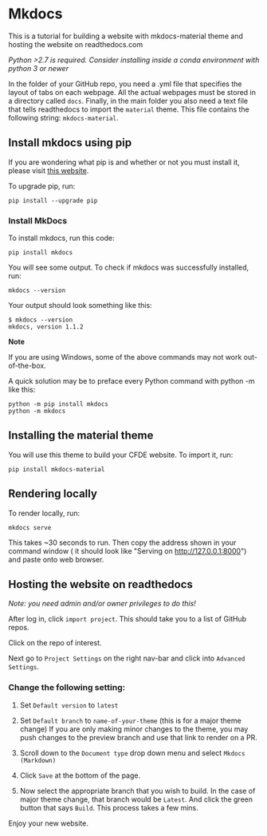 # Mkdocs

This is a tutorial for building a website with mkdocs-material theme and hosting the website on readthedocs.com

*Python >2.7 is required. Consider installing inside a conda environment with python 3 or newer*

In the folder of your GitHub repo, you need a .yml file that specifies the layout of tabs on each webpage. All the actual webpages must be stored in a directory called `docs`. Finally, in the main folder you also need a text file that tells readthedocs to import the `material` theme. This file contains the following string: `mkdocs-material`.

## Install mkdocs using pip
If you are wondering what pip is and whether or not you must install it, please visit [this website](https://pip.pypa.io/en/stable/installing/).

To upgrade pip, run:

```
pip install --upgrade pip
```

### Install MkDocs

To install mkdocs, run this code:

```
pip install mkdocs
```
You will see some output. To check if mkdocs was successfully installed, run:

```
mkdocs --version
```
Your output should look something like this:

```
$ mkdocs --version
mkdocs, version 1.1.2
```

**Note**

If you are using Windows, some of the above commands may not work out-of-the-box.

A quick solution may be to preface every Python command with python -m like this:

```
python -m pip install mkdocs
python -m mkdocs
```

## Installing the material theme
You will use this theme to build your CFDE website. To import it, run:

```
pip install mkdocs-material
```

## Rendering locally

To render locally, run:

```
mkdocs serve
```

This takes ~30 seconds to run. Then copy the address shown in your command window ( it should look like "Serving on http://127.0.0.1:8000") and paste onto web browser.


## Hosting the website on readthedocs
*Note: you need admin and/or owner privileges to do this!*

After log in, click `import project`. This should take you to a list of GitHub repos.

Click on the repo of interest.

Next go to `Project Settings` on the right nav-bar and click into `Advanced Settings`.


### Change the following setting:

1. Set `Default version` to `latest`

1. Set `Default branch` to `name-of-your-theme` (this is for a major theme change)
If you are only making minor changes to the theme, you may push changes to the preview branch and use that link to render on a PR.

1. Scroll down to the `Document type` drop down menu and select `Mkdocs (Markdown)`

1. Click `Save` at the bottom of the page.

1. Now select the appropriate branch that you wish to build. In the case of major theme change, that branch would be `Latest`. And click the green button that says `Build`. This process takes a few mins.

Enjoy your new website.
